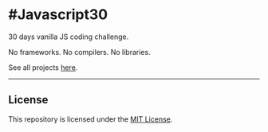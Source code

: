 # #Javascript30

30 days vanilla JS coding challenge.

No frameworks. No compilers. No libraries.

See all projects [here](https://mvmjacobs.github.io/javascript30/).

---

## License
This repository is licensed under the [MIT License](https://github.com/mvmjacobs/javascript30/blob/master/LICENSE.md).
